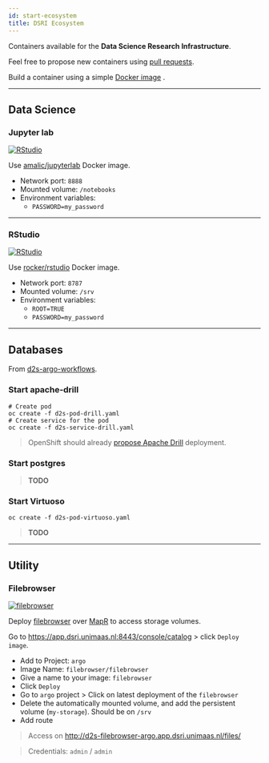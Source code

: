 ```yaml
---
id: start-ecosystem
title: DSRI Ecosystem
---
```


Containers available for the **Data Science Research Infrastructure**.

Feel free to propose new containers using [pull requests](https://github.com/MaastrichtU-IDS/dsri-documentation/pulls).

Build a container using a simple [Docker image](https://hub.docker.com/) .

---

## Data Science

### Jupyter lab

[![RStudio](/dsri-documentation/img/jupyter_logo.png)](https://jupyter.org/)

Use [amalic/jupyterlab](https://hub.docker.com/r/amalic/jupyterlab/) Docker image.

* Network port: `8888`
* Mounted volume: `/notebooks`
* Environment variables:
  * `PASSWORD=my_password`

---

### RStudio

[![RStudio](/dsri-documentation/img/rstudio_logo.png)](https://rstudio.com/)

Use [rocker/rstudio](https://hub.docker.com/r/rocker/rstudio/) Docker image.

* Network port: `8787`
* Mounted volume: `/srv`
* Environment variables:
  * `ROOT=TRUE`
  * `PASSWORD=my_password`

---

## Databases

From [d2s-argo-workflows](https://github.com/MaastrichtU-IDS/data2services-argo-workflows).

### Start apache-drill

```shell
# Create pod
oc create -f d2s-pod-drill.yaml
# Create service for the pod
oc create -f d2s-service-drill.yaml
```

> OpenShift should already [propose Apache Drill](https://thenewstack.io/mapr-brings-apache-spark-and-apache-drill-to-kubernetes/) deployment.

### Start postgres

> **TODO**

### Start Virtuoso

```shell
oc create -f d2s-pod-virtuoso.yaml
```

> **TODO**

---

## Utility

### Filebrowser

[![filebrowser](/dsri-documentation/img/filebrowser_banner.svg)](https://filebrowser.xyz/)

Deploy [filebrowser](https://hub.docker.com/r/filebrowser/filebrowser) over [MapR](https://mapr.com/) to access storage volumes.

Go to https://app.dsri.unimaas.nl:8443/console/catalog > click `Deploy image`.

- Add to Project: `argo`
- Image Name: `filebrowser/filebrowser` 
- Give a name to your image: `filebrowser`
- Click `Deploy`
- Go to `argo` project > Click on latest deployment of the `filebrowser`
- Delete the automatically mounted volume, and add the persistent volume (`my-storage`). Should be on `/srv`
- Add route

> Access on http://d2s-filebrowser-argo.app.dsri.unimaas.nl/files/

> Credentials: `admin` / `admin`